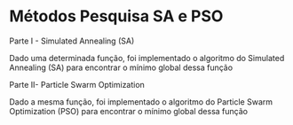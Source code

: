 # Métodos Pesquisa SA e PSO

Parte I - Simulated Annealing (SA)

  Dado uma determinada função, foi implementado o algoritmo do Simulated Annealing (SA) para encontrar o mínimo global dessa função
  
Parte II- Particle Swarm Optimization

  Dado a mesma função, foi implementado o algoritmo do Particle Swarm Optimization (PSO) para encontrar o mínimo global dessa função
